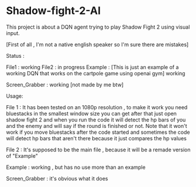 # Shadow-fight-2-AI
This project is about a DQN agent trying to play Shadow Fight 2 using visual input.

[First of all , I'm not a native english speaker so I'm sure there are mistakes]

Status :

File1 : working 
File2 : in progress
Example : [This is just an example of a working DQN that works on the cartpole game using openai gym] working

Screen_Grabber : working [not made by me btw]


Usage:

File 1 : It has been tested on an 1080p resolution , to make it work you need bluestacks in the smallest window size you can get
after that just open shadow fight 2 and when you run the code it will detect the hp bars of you and the enemy and will say
if the round is finished or not. Note that it won't work if you move bluestacks after the code started and sometimes the code
will detect hp bars that aren't there because it just compares the hp values

File 2 : It's supposed to be the main file , because it will be a remade version of "Example" 

Example : working , but has no use more than an example

Screen_Grabber : it's obvious what it does
